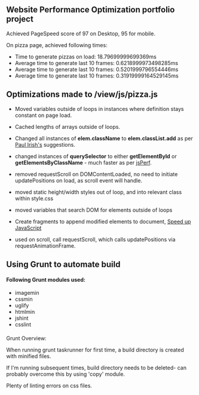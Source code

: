 ## Website Performance Optimization portfolio project

Achieved PageSpeed score of 97 on Desktop, 95 for mobile.

On pizza page, achieved following times:

* Time to generate pizzas on load: 18.79699999699369ms
* Average time to generate last 10 frames: 0.6218999973498285ms
* Average time to generate last 10 frames: 0.5201999796554446ms
* Average time to generate last 10 frames: 0.31919999164529145ms



## Optimizations made to /view/js/pizza.js
* Moved variables outside of loops in instances where definition stays constant on page load. 

* Cached lengths of arrays outside of loops.

* Changed all instances of **elem.className** to  **elem.classList.add** as per 
[Paul Irish's](https://plus.google.com/+PaulIrish/posts/APArpwWqew3) suggestions.

* changed instances of **querySelector** to either **getElementById** or **getElementsByClassName** - much faster as per [jsPerf](http://jsperf.com/queryselectorall-vs-getelementsbytagname/20). 

* removed requestScroll on DOMContentLoaded, no need to initiate updatePositions on load, as scroll event will handle.

* moved static height/width styles out of loop, and into relevant class within style.css

* moved variables that search DOM for elements outside of loops

* Create fragments to append modified elements to document, [Speed up JavaScript](http://www.nczonline.net/blog/2009/02/03/speed-up-your-javascript-part-4/)

* used on scroll, call requestScroll, which calls updatePositions via requestAnimationFrame. 

## Using Grunt to automate build 
#### Following Grunt modules used:
* imagemin
* cssmin
* uglify
* htmlmin
* jshint
* csslint

####
Grunt Overview:

When running grunt taskrunner for first time, a build directory is created with minified files. 

If I'm running subsequent times, build directory needs to be deleted- can probably overcome this by using 'copy' module.

Plenty of linting errors on css files. 